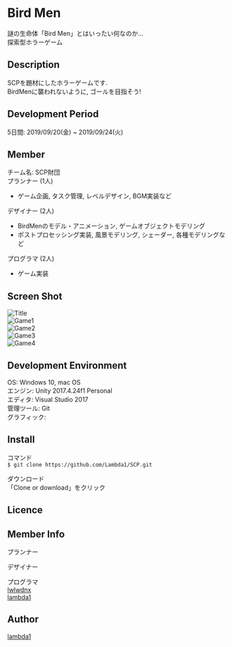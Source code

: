 Bird Men
====
謎の生命体「Bird Men」とはいったい何なのか...  
探索型ホラーゲーム  

## Description
SCPを題材にしたホラーゲームです.  
BirdMenに襲われないように, ゴールを目指そう!  

## Development Period  
5日間: 2019/09/20(金) ~ 2019/09/24(火)  

## Member  
チーム名: SCP財団  
プランナー (1人)  
 - ゲーム企画, タスク管理, レベルデザイン, BGM実装など  
  
デザイナー (2人)  
 - BirdMenのモデル・アニメーション, ゲームオブジェクトモデリング  
 - ポストプロセッシング実装, 風景モデリング, シェーダー, 各種モデリングなど  
  
プログラマ (2人)  
 - ゲーム実装

## Screen Shot  
![Title](https://github.com/lambda1/SCP/blob/master/readme_picture/start.png)  
![Game1](https://github.com/lambda1/SCP/blob/master/readme_picture/game1.png)  
![Game2](https://github.com/lambda1/SCP/blob/master/readme_picture/game2.png)  
![Game3](https://github.com/lambda1/SCP/blob/master/readme_picture/game3.png)  
![Game4](https://github.com/lambda1/SCP/blob/master/readme_picture/game4.png)  

## Development Environment  
OS: Windows 10, mac OS  
エンジン: Unity 2017.4.24f1 Personal  
エディタ: Visual Studio 2017  
管理ツール: Git  
グラフィック:  

## Install  
コマンド  
`$ git clone https://github.com/Lambda1/SCP.git`  
  
ダウンロード  
「Clone or download」をクリック  

## Licence

## Member Info  
プランナー  
  
デザイナー  
  
プログラマ  
[lwlwdnx](https://github.com/lwlwdnx/)  
[lambda1](https://github.com/lambda1/)  

## Author
[lambda1](https://github.com/lambda1)
